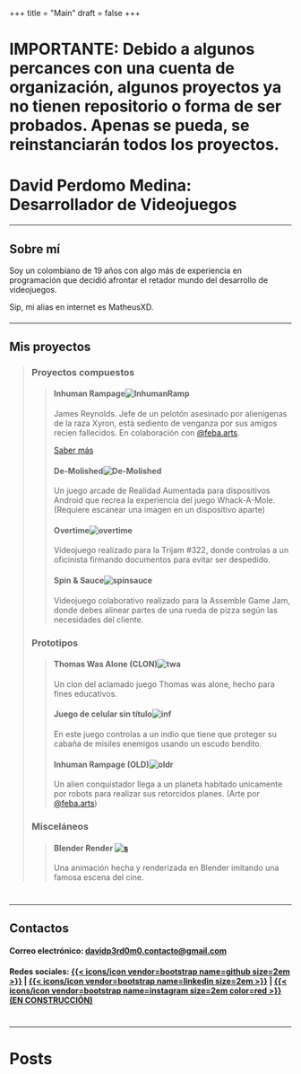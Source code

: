 +++
title = "Main"
draft = false
+++
# IMPORTANTE: Debido a algunos percances con una cuenta de organización, algunos proyectos ya no tienen repositorio o forma de ser probados. Apenas se pueda, se reinstanciarán todos los proyectos.
# David Perdomo Medina: Desarrollador de Videojuegos
---------------------------
## Sobre mí
Soy un colombiano de 19 años con algo más de experiencia en programación que decidió afrontar el retador mundo del desarrollo de videojuegos. 

Sip, mi alias en internet es MatheusXD.
####
---------------------------
## Mis proyectos
> ### Proyectos compuestos
>
>> #### Inhuman Rampage![InhumanRamp](images/ir.png)
>> James Reynolds. Jefe de un pelotón asesinado por alienigenas de la raza Xyron, está sediento de venganza por sus amigos recien fallecidos. En colaboración con [@feba.arts](https://www.instagram.com/feba.arts/).
>>
>>[Saber más](port/inhuman/)
>>
>> #### De-Molished![De-Molished](images/moles.png 'mole')
>> Un juego arcade de Realidad Aumentada para dispositivos Android que recrea la experiencia del juego Whack-A-Mole. (Requiere escanear una imagen en un dispositivo aparte)
>>
>> #### Overtime![overtime](images/ot.png)
>> Videojuego realizado para la Trijam #322, donde controlas a un oficinista firmando documentos para evitar ser despedido.
>>
>> #### Spin & Sauce![spinsauce](images/spin.png)
>> Videojuego colaborativo realizado para la Assemble Game Jam, donde debes alinear partes de una rueda de pizza según las necesidades del cliente.
>
> ### Prototipos
>> #### Thomas Was Alone (CLON)![twa](images/twa.png)
>> Un clon del aclamado juego Thomas was alone, hecho para fines educativos.
>>
>> #### Juego de celular sin título![inf](images/ind.png)
>> En este juego controlas a un indio que tiene que proteger su cabaña de misiles enemigos usando un escudo bendito.
>>
>> #### Inhuman Rampage (OLD)![oldr](images/oldir.png)
>>Un alien conquistador llega a un planeta habitado unicamente por robots para realizar sus retorcidos planes. (Arte por [@feba.arts](https://www.instagram.com/feba.arts/))
>
> ### Misceláneos
>>#### Blender Render [![s](https://markdown-videos-api.jorgenkh.no/url?url=https%3A%2F%2Fyoutu.be%2FNH--nnL52kk)](https://youtu.be/NH--nnL52kk)
>>Una animación hecha y renderizada en Blender imitando una famosa escena del cine.
# 
---------------------------
## Contactos
#### Correo electrónico: davidp3rd0m0.contacto@gmail.com
#### Redes sociales: [{{< icons/icon vendor=bootstrap name=github size=2em >}}](https://github.com/MatheusXDe) | [{{< icons/icon vendor=bootstrap name=linkedin size=2em >}}](https://www.linkedin.com/in/david-perdomo-medina-video-game-developer/) | [{{< icons/icon vendor=bootstrap name=instagram size=2em color=red >}} (EN CONSTRUCCIÓN)](https://www.instagram.com/dpm_worx?igsh=a3lxdnRmNHQ0NzI2)
# 
---------------------------
# Posts